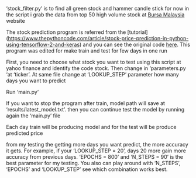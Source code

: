 ‘stock_filter.py’ is to find all green stock and hammer candle stick for now in the script i grab the data from top 50 high volume stock at [Bursa Malaysia]( https://www.bursamalaysia.com/market_information/shariah_compliant_equities_prices?top_stock=top_active&per_page=50&page=1) website

The stock prediction program is referred from the [tutorial] (https://www.thepythoncode.com/article/stock-price-prediction-in-python-using-tensorflow-2-and-keras) and you can see the original code [here]( https://github.com/x4nth055/pythoncode-tutorials/tree/master/machine-learning/stock-prediction). This program was edited for make train and test for few days in one run

First, you need to choose what stock you want to test using this script at yahoo finance and identify the code stock. Then change in ‘parameters.py ‘at ‘ticker’. At same file change at ‘LOOKUP_STEP‘  parameter how many days you want to predict

Run ‘main.py’

If you want to stop the program after train, model path will save at ‘results/latest_model.txt’. then you can continue test the model by running again the ‘main.py’ file

Each day train will be producing model and for the test will be produce predicted price

from my testing the getting more days you want predict, the more accuracy it gets. For example, if your ‘LOOKUP_STEP = 20’, days 20 more gain more accuracy from previous days. ‘EPOCHS = 800’ and ‘N_STEPS = 90’ is the best parameter for my testing. You also can play around with ‘N_STEPS’, ‘EPOCHS’ and ‘LOOKUP_STEP’ see which combination works best.
